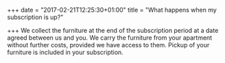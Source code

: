 +++
date = "2017-02-21T12:25:30+01:00"
title = "What happens when my subscription is up?"

+++
We collect the furniture at the end of the subscription period at a date agreed between us and you. We carry the furniture from your apartment without further costs, provided we have access to them. Pickup of your furniture is included in your subscription.

